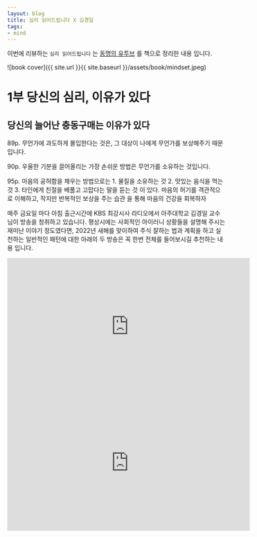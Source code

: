 ```yaml
---
layout: blog
title: 심리 읽어드립니다 X 김경일
tags:
- mind
---
```


이번에 리뷰하는 `심리 읽어드립니다` 는 [동명의 유투브](https://www.youtube.com/playlist?list=PLWFNKrYyaIP6OkaYT030VzelRoDjHUnsl) 를 책으로 정리한 내용 입니다. 

![book cover]({{ site.url }}{{ site.baseurl }}/assets/book/mindset.jpeg)

# 1부 당신의 심리, 이유가 있다

## 당신의 늘어난 충동구매는 이유가 있다

89p. 무언가에 과도하게 몰입한다는 것은, 그 대상이 나에게 무언가를 보상해주기 때문 입니다.

90p. 우울한 기분을 끌어올리는 가장 손쉬운 방법은 무언가를 소유하는 것입니다.

95p. 마음의 공허함을 채우는 방법으로는 1. 물질을 소유하는 것 2. 맛있는 음식을 먹는 것 3. <span style="color:var(--strong-color);"> 타인에게 친절을 베풀고 고맙다는 말을 듣는 것</span> 이 있다. <span style="color:var(--accent-color);"> 마음의 허기를 객관적으로 이해하고, 작지만 반복적인 보상을 주는 습관</span> 을 통해 마음의 건강을 회복하자 

매주 금요일 마다 아침 출근시간에 KBS 최강시사 라디오에서 아주대학교 김경일 교수님이 방송을 청취하고 있습니다. 평상시에는 사회적인 아이러니 상황들을 설명해 주시는 재미난 이야기 정도였다면, 2022년 새해를 맞이하여 주식 잘하는 법과 계획을 하고 실천하는 일반적인 패턴에 대한 아래의 두 방송은 꼭 한번 전체를 들어보시길 추천하는 내용 입니다.


<iframe width="560" height="315" src="https://www.youtube.com/embed/7eCkqdxNsw4" title="YouTube video player" frameborder="0" allow="accelerometer; autoplay; clipboard-write; encrypted-media; gyroscope; picture-in-picture" allowfullscreen></iframe>


<iframe width="560" height="315" src="https://www.youtube.com/embed/CE_xjF3svys" title="YouTube video player" frameborder="0" allow="accelerometer; autoplay; clipboard-write; encrypted-media; gyroscope; picture-in-picture" allowfullscreen></iframe>
